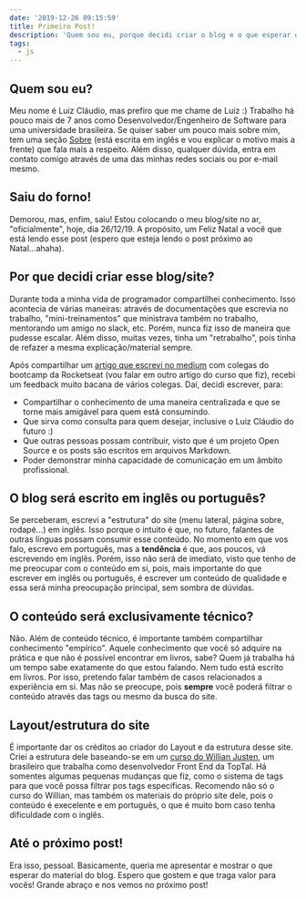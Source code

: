 ```yaml
---
date: '2019-12-26 09:15:59'
title: Primeiro Post!
description: 'Quem sou eu, porque decidi criar o blog e o que esperar de conteúdo.'
tags:
  - js
---
```

## Quem sou eu?

Meu nome é Luiz Cláudio, mas prefiro que me chame de Luiz :) Trabalho há pouco mais de 7 anos como Desenvolvedor/Engenheiro de Software para uma universidade brasileira. Se quiser saber um pouco mais sobre mim, tem uma seção [Sobre](https://lcnogueira.com/about/) (está escrita em inglês e vou explicar o motivo mais a frente) que fala mais a respeito. Além disso, qualquer dúvida, entra em contato comigo através de uma das minhas redes sociais ou por e-mail mesmo.

## Saiu do forno!

Demorou, mas, enfim, saiu! Estou colocando o meu blog/site no ar, "oficialmente", hoje, dia 26/12/19. A propósito, um Feliz Natal a você que está lendo esse post (espero que esteja lendo o post próximo ao Natal...ahaha).

## Por que decidi criar esse blog/site?

Durante toda a minha vida de programador compartilhei conhecimento. Isso acontecia de várias maneiras: através de documentações que escrevia no trabalho, "mini-treinamentos" que ministrava também no trabalho, mentorando um amigo no slack, etc. Porém, nunca fiz isso de maneira que pudesse escalar. Além disso, muitas vezes, tinha um "retrabalho", pois tinha de refazer a mesma explicação/material sempre.

Após compartilhar um [artigo que escrevi no medium](https://medium.com/@lcnogueira/um-guia-para-contribui%C3%A7%C3%A3o-em-projetos-open-source-no-github-46a423e4e9b3?source=friends_link&sk=49e3aa412d8a81cdc74a24f325f88667) com colegas do bootcamp da Rocketseat (vou falar em outro artigo do curso que fiz), recebi um feedback muito bacana de vários colegas. Daí, decidi escrever, para:

* Compartilhar o conhecimento de uma maneira centralizada e que se torne mais amigável para quem está consumindo.
* Que sirva como consulta para quem desejar, inclusive o Luiz Cláudio do futuro :)
* Que outras pessoas possam contribuir, visto que é um projeto Open Source e os posts são escritos em arquivos Markdown.
* Poder demonstrar minha capacidade de comunicação em um âmbito profissional.

## O blog será escrito em inglês ou português?

Se perceberam, escrevi a "estrutura" do site (menu lateral, página sobre, rodapé...) em inglês. Isso porque o intuito é que, no futuro, falantes de outras línguas possam consumir esse conteúdo. No momento em que vos falo, escrevo em português, mas a **tendência** é que, aos poucos, vá escrevendo em inglês. Porém, isso não será de imediato, visto que tenho de me preocupar com o conteúdo em si, pois, mais importante do que escrever em inglês ou português, é escrever um conteúdo de qualidade e essa será minha preocupação principal, sem sombra de dúvidas.

## O conteúdo será exclusivamente técnico?

Não. Além de conteúdo técnico, é importante também compartilhar conhecimento "empírico". Aquele conhecimento que você só adquire na prática e que não é possível encontrar em livros, sabe? Quem já trabalha há um tempo sabe exatamente do que estou falando. Nem tudo está escrito em livros. Por isso, pretendo falar também de casos relacionados a experiência em si. Mas não se preocupe, pois **sempre** você poderá filtrar o conteúdo através das tags ou mesmo da busca do site.

## Layout/estrutura do site

É importante dar os créditos ao criador do Layout e da estrutura desse site. Criei a estrutura dele baseando-se em um [curso do Willian Justen](https://www.udemy.com/course/gatsby-crie-um-site-pwa-com-react-graphql-e-netlify-cms/), um brasileiro que trabalha como desenvolvedor Front End da TopTal. Há somentes algumas pequenas mudanças que fiz, como o sistema de tags para que você possa filtrar pos tags específicas. Recomendo não só o curso do Willian, mas também os materiais do próprio site dele, pois o conteúdo é execelente e em português, o que é muito bom caso tenha dificuldade com o inglês.

## Até o próximo post!

Era isso, pessoal. Basicamente, queria me apresentar e mostrar o que esperar do material do blog. Espero que gostem e que traga valor para vocês! Grande abraço e nos vemos no próximo post!
